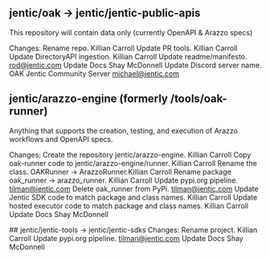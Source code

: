 ## jentic/oak → jentic/jentic-public-apis
This repository will contain data only (currently OpenAPI & Arazzo specs)

Changes: 
Rename repo. Killian Carroll
Update PR tools. Killian Carroll
Update DirectoryAPI ingestion. Killian Carroll
Update readme/manifesto. rod@jentic.com
Update Docs Shay McDonnell
Update Discord server name. OAK Jentic Community Server michael@jentic.com
 
## jentic/arazzo-engine (formerly /tools/oak-runner)
Anything that supports the creation, testing, and execution of Arazzo workflows and OpenAPI specs.

Changes:
Create the repository jentic/arazzo-engine. Killian Carroll
Copy oak-runner code to jentic/arazzo-engine/runner. Killian Carroll
Rename the class. OAKRunner → ArazzoRunner.Killian Carroll
Rename package oak_runner → arazzo_runner. Killian Carroll
Update pypi.org pipeline. tilman@jentic.com
Delete oak_runner from PyPi. tilman@jentic.com
Update Jentic SDK code to match package and class names. Killian Carroll
Update hosted executor code to match package and class names. Killian Carroll
Update Docs Shay McDonnell

## jentic/jentic-tools → jentic/jentic-sdks
Changes:
Rename project. Killian Carroll
Update pypi.org pipeline. tilman@jentic.com 
Update Docs Shay McDonnell
